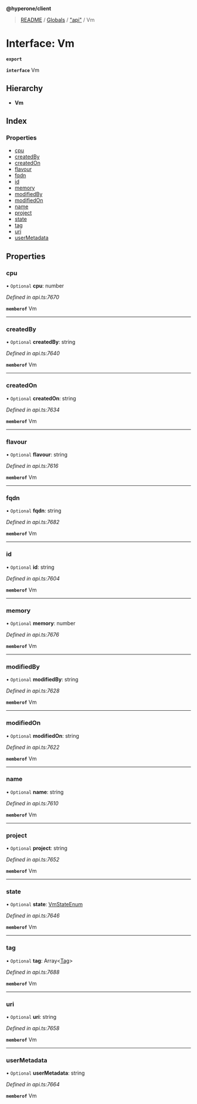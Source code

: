 **@hyperone/client**

> [README](../README.md) / [Globals](../globals.md) / ["api"](../modules/_api_.md) / Vm

# Interface: Vm

**`export`** 

**`interface`** Vm

## Hierarchy

* **Vm**

## Index

### Properties

* [cpu](_api_.vm.md#cpu)
* [createdBy](_api_.vm.md#createdby)
* [createdOn](_api_.vm.md#createdon)
* [flavour](_api_.vm.md#flavour)
* [fqdn](_api_.vm.md#fqdn)
* [id](_api_.vm.md#id)
* [memory](_api_.vm.md#memory)
* [modifiedBy](_api_.vm.md#modifiedby)
* [modifiedOn](_api_.vm.md#modifiedon)
* [name](_api_.vm.md#name)
* [project](_api_.vm.md#project)
* [state](_api_.vm.md#state)
* [tag](_api_.vm.md#tag)
* [uri](_api_.vm.md#uri)
* [userMetadata](_api_.vm.md#usermetadata)

## Properties

### cpu

• `Optional` **cpu**: number

*Defined in api.ts:7670*

**`memberof`** Vm

___

### createdBy

• `Optional` **createdBy**: string

*Defined in api.ts:7640*

**`memberof`** Vm

___

### createdOn

• `Optional` **createdOn**: string

*Defined in api.ts:7634*

**`memberof`** Vm

___

### flavour

• `Optional` **flavour**: string

*Defined in api.ts:7616*

**`memberof`** Vm

___

### fqdn

• `Optional` **fqdn**: string

*Defined in api.ts:7682*

**`memberof`** Vm

___

### id

• `Optional` **id**: string

*Defined in api.ts:7604*

**`memberof`** Vm

___

### memory

• `Optional` **memory**: number

*Defined in api.ts:7676*

**`memberof`** Vm

___

### modifiedBy

• `Optional` **modifiedBy**: string

*Defined in api.ts:7628*

**`memberof`** Vm

___

### modifiedOn

• `Optional` **modifiedOn**: string

*Defined in api.ts:7622*

**`memberof`** Vm

___

### name

• `Optional` **name**: string

*Defined in api.ts:7610*

**`memberof`** Vm

___

### project

• `Optional` **project**: string

*Defined in api.ts:7652*

**`memberof`** Vm

___

### state

• `Optional` **state**: [VmStateEnum](../enums/_api_.vmstateenum.md)

*Defined in api.ts:7646*

**`memberof`** Vm

___

### tag

• `Optional` **tag**: Array\<[Tag](_api_.tag.md)>

*Defined in api.ts:7688*

**`memberof`** Vm

___

### uri

• `Optional` **uri**: string

*Defined in api.ts:7658*

**`memberof`** Vm

___

### userMetadata

• `Optional` **userMetadata**: string

*Defined in api.ts:7664*

**`memberof`** Vm

